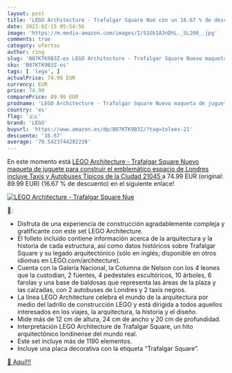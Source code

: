 ```yaml
---
layout: post
title: 'LEGO Architecture - Trafalgar Square Nue con un 16.67 % de descuento'
date: 2021-02-15 05:54:56
image: 'https://m.media-amazon.com/images/I/51Gb1A3nDhL._SL200_.jpg'
comments: true
category: ofertas
author: ring
slug: 'B07KTK9B3Z-es LEGO Architecture - Trafalgar Square Nuevo maqueta de...'
sku: 'B07KTK9B3Z-es'
tags: [ 'lego', ]
actualPrice: 74.99 EUR
currency: EUR
price: 74.99
comparePrice: 89.99 EUR
prodname: 'LEGO Architecture - Trafalgar Square Nuevo maqueta de juguete para construir el emblemático espacio de Londres  incluye Taxis y Autobuses Típicos de la Ciudad  21045 '
country: 'es'
flag: '🇪🇸'
brand: 'LEGO'
buyurl: 'https://www.amazon.es/dp/B07KTK9B3Z/?tag=tolees-21'
descuento: '16.67'
average: '79.5423744292238'
---
```


En este momento está [LEGO Architecture - Trafalgar Square Nuevo maqueta de juguete para construir el emblemático espacio de Londres  incluye Taxis y Autobuses Típicos de la Ciudad  21045 ](https://www.amazon.es/dp/B07KTK9B3Z/?tag=tolees-21) a 74.99 EUR (original: 89.99 EUR) (16.67 %  de descuento) en el siguiente enlace!

[![LEGO Architecture - Trafalgar Square Nue](https://m.media-amazon.com/images/I/51Gb1A3nDhL._SL200_.jpg)](https://www.amazon.es/dp/B07KTK9B3Z/?tag=tolees-21)

🔎:

- Disfruta de una experiencia de construcción agradablemente compleja y gratificante con este set LEGO Architecture.
- El folleto incluido contiene información acerca de la arquitectura y la historia de cada estructura, así como datos históricos sobre Trafalgar Square y su legado arquitectónico (sólo en inglés; disponible en otros idiomas en LEGO.com/architecture).
- Cuenta con la Galería Nacional, la Columna de Nelson con los 4 leones que la custodian, 2 fuentes, 4 pedestales escultóricos, 10 árboles, 6 farolas y una base de baldosas que representa las áreas de la plaza y las calzadas, con 2 autobuses de Londres y 2 taxis negros.
- La línea LEGO Architecture celebra el mundo de la arquitectura por medio del ladrillo de construcción LEGO y está dirigida a todos aquellos interesados en los viajes, la arquitectura, la historia y el diseño.
- Mide más de 12 cm de altura, 24 cm de ancho y 20 cm de profundidad.
- Interpretación LEGO Architecture de Trafalgar Square, un hito arquitectónico londinense del mundo real.
- Este set incluye más de 1190 elementos.
- Incluye una placa decorativa con la etiqueta “Trafalgar Square”.

[🛒 Aquí!!!](https://www.amazon.es/dp/B07KTK9B3Z/?tag=tolees-21)
